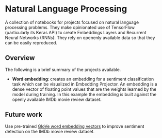 # Natural Language Processing #
A collection of notebooks for projects focused on natural language processing problems. They make opinionated use of TensorFlow (particularly its Keras API) to create Embeddings Layers and Recurrent Neural Networks (RNNs). They rely on openenly available data so that they can be easily reproduced.

## Overview ##
The following is a brief summary of the projects available. 
* __Word embedding__: creates an embedding for a sentiment classification task which can be visualized in Embedding Projector. An embedding is a dense vector of floating point values that are the weights learned by the model during training. In this example the embedding is built against the openly available IMDb movie review dataset.

## Future work ##
Use pre-trained [GloVe word embedding vectors](https://nlp.stanford.edu/projects/glove/) to improve sentiment detection on the IMDb movie review dataset. 
